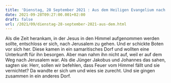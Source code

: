 ```yaml
---
title: 'Dienstag, 28 September 2021 : Aus dem Heiligen Evangelium nach Lukas - Lk 9,51-56.'
date: 2021-09-28T09:27:00.001+02:00
draft: false
url: /2021/09/dienstag-28-september-2021-aus-dem.html
---
```


Als die Zeit herankam, in der Jesus in den Himmel aufgenommen werden sollte, entschloss er sich, nach Jerusalem zu gehen. Und er schickte Boten vor sich her. Diese kamen in ein samaritisches Dorf und wollten eine Unterkunft für ihn besorgen. Aber man nahm ihn nicht auf, weil er auf dem Weg nach Jerusalem war. Als die Jünger Jakobus und Johannes das sahen, sagten sie: Herr, sollen wir befehlen, dass Feuer vom Himmel fällt und sie vernichtet? Da wandte er sich um und wies sie zurecht. Und sie gingen zusammen in ein anderes Dorf.